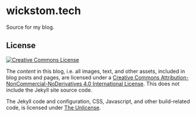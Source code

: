 # wickstom.tech

Source for my blog.

## License

<a rel="license" href="http://creativecommons.org/licenses/by-nc-nd/4.0/"><img
alt="Creative Commons License" style="border-width:0"
src="https://i.creativecommons.org/l/by-nc-nd/4.0/88x31.png" /></a>

The _content_ in this blog, i.e. all images, text, and other assets, included
in blog posts and pages, are licensed under a <a rel="license"
href="http://creativecommons.org/licenses/by-nc-nd/4.0/">Creative Commons
Attribution-NonCommercial-NoDerivatives 4.0 International License</a>. This
does not include the Jekyll site source code.

The Jekyll code and configuration, CSS, Javascript, and other build-related
code, is licensed under [The Unlicense](LICENSE).

